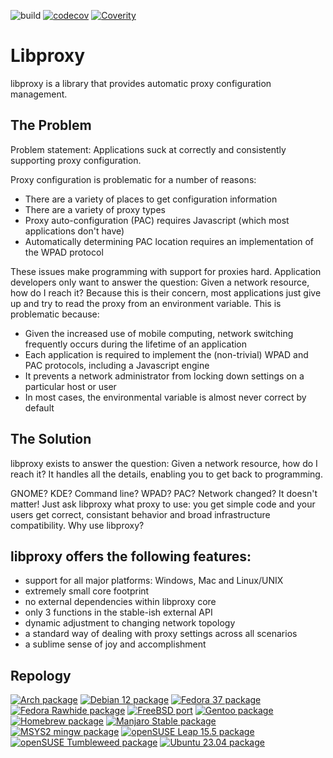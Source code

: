 ![build](https://github.com/janbrummer/libproxy2/actions/workflows/build.yml/badge.svg)
[![codecov](https://codecov.io/github/janbrummer/libproxy2/branch/main/graph/badge.svg?token=LS7B1CZKMY)](https://app.codecov.io/github/janbrummer/libproxy2)
[![Coverity](https://github.com/janbrummer/libproxy2/actions/workflows/coverity.yml/badge.svg)](https://scan.coverity.com/projects/libproxy)

# Libproxy
libproxy is a library that provides automatic proxy configuration management.

## The Problem
Problem statement: Applications suck at correctly and consistently supporting proxy configuration.

Proxy configuration is problematic for a number of reasons:

- There are a variety of places to get configuration information
- There are a variety of proxy types
- Proxy auto-configuration (PAC) requires Javascript (which most applications don't have)
- Automatically determining PAC location requires an implementation of the WPAD protocol

These issues make programming with support for proxies hard. Application developers only want to answer the question: Given a network resource, how do I reach it? Because this is their concern, most applications just give up and try to read the proxy from an environment variable. This is problematic because:

- Given the increased use of mobile computing, network switching frequently occurs during the lifetime of an application
- Each application is required to implement the (non-trivial) WPAD and PAC protocols, including a Javascript engine
- It prevents a network administrator from locking down settings on a particular host or user
- In most cases, the environmental variable is almost never correct by default

## The Solution
libproxy exists to answer the question: Given a network resource, how do I reach it? It handles all the details, enabling you to get back to programming.

GNOME? KDE? Command line? WPAD? PAC? Network changed? 
It doesn't matter! Just ask libproxy what proxy to use: you get simple code and your users get correct, consistant behavior and broad infrastructure compatibility. Why use libproxy?

## libproxy offers the following features:
- support for all major platforms: Windows, Mac and Linux/UNIX
- extremely small core footprint
- no external dependencies within libproxy core
- only 3 functions in the stable-ish external API
- dynamic adjustment to changing network topology
- a standard way of dealing with proxy settings across all scenarios
- a sublime sense of joy and accomplishment

## Repology

[![Arch package](https://repology.org/badge/version-for-repo/arch/libproxy.svg)](https://repology.org/project/libproxy/versions)
[![Debian 12 package](https://repology.org/badge/version-for-repo/debian_12/libproxy.svg)](https://repology.org/project/libproxy/versions)
[![Fedora 37 package](https://repology.org/badge/version-for-repo/fedora_37/libproxy.svg)](https://repology.org/project/libproxy/versions)
[![Fedora Rawhide package](https://repology.org/badge/version-for-repo/fedora_rawhide/libproxy.svg)](https://repology.org/project/libproxy/versions)
[![FreeBSD port](https://repology.org/badge/version-for-repo/freebsd/libproxy.svg)](https://repology.org/project/libproxy/versions)
[![Gentoo package](https://repology.org/badge/version-for-repo/gentoo/libproxy.svg)](https://repology.org/project/libproxy/versions)
[![Homebrew package](https://repology.org/badge/version-for-repo/homebrew/libproxy.svg)](https://repology.org/project/libproxy/versions)
[![Manjaro Stable package](https://repology.org/badge/version-for-repo/manjaro_stable/libproxy.svg)](https://repology.org/project/libproxy/versions)
[![MSYS2 mingw package](https://repology.org/badge/version-for-repo/msys2_mingw/libproxy.svg)](https://repology.org/project/libproxy/versions)
[![openSUSE Leap 15.5 package](https://repology.org/badge/version-for-repo/opensuse_leap_15_5/libproxy.svg)](https://repology.org/project/libproxy/versions)
[![openSUSE Tumbleweed package](https://repology.org/badge/version-for-repo/opensuse_tumbleweed/libproxy.svg)](https://repology.org/project/libproxy/versions)
[![Ubuntu 23.04 package](https://repology.org/badge/version-for-repo/ubuntu_23_04/libproxy.svg)](https://repology.org/project/libproxy/versions)

